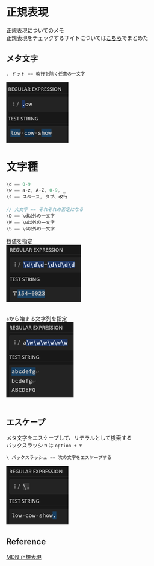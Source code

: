 # 正規表現

正規表現についてのメモ<br>
正規表現をチェックするサイトについては[こちら](https://pixcelo.github.io/whakamarie/JavaScript/javascript_regex/)でまとめた

## メタ文字
```c
. ドット == 改行を除く任意の一文字
```
![dot](img/regex_dot.png)

# 文字種
```c
\d == 0-9
\w == a-z, A-Z, 0-9, _
\s == スペース, タブ、改行

// 大文字 == それぞれの否定になる
\D == \d以外の一文字
\W == \w以外の一文字
\S == \s以外の一文字
```
数値を指定<br>
![d](img/regex_d.png)<br><br>

`a`から始まる文字列を指定<br>
![d](img/regex_w.png)<br><br>

## エスケープ
メタ文字をエスケープして、リテラルとして検索する<br>
バックスラッシュは `option + ¥`
```c
\ バックスラッシュ == 次の文字をエスケープする
```
![dot](img/regex_backslash.png)

## Reference
[MDN 正規表現](https://developer.mozilla.org/ja/docs/Web/JavaScript/Guide/Regular_Expressions)<br>
